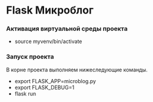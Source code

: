 # Flask Микроблог

### Активация виртуальной среды проекта
* source myvenv/bin/activate

### Запуск проекта

В корне проекта выполняем нижеследующие команды.

* export FLASK_APP=microblog.py
* export FLASK_DEBUG=1
* flask run